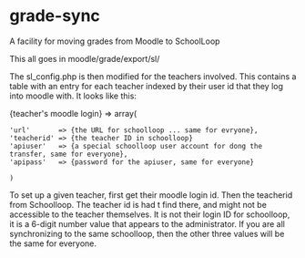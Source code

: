 # grade-sync
A facility for moving grades from Moodle to SchoolLoop
 
 
This all goes in moodle/grade/export/sl/

The sl_config.php is then modified for the teachers involved.   This contains a table with an entry for each teacher indexed by their user id that they log into moodle with.  It looks like this:

{teacher's moodle login} => array(

    'url'       => {the URL for schoolloop ... same for evryone},
    'teacherid' => {the teacher ID in schoolloop}
    'apiuser'   => {a special schoolloop user account for dong the transfer, same for everyone},
    'apipass'   => {password for the apiuser, same for everyone}
    
    )
    
    
To set up a given teacher, first get their moodle login id.  Then the teacherid from Schoolloop.  The teacher id is had t find there, and might not be accessible to the teacher themselves.  It is not their login ID for schoolloop, it is a 6-digit number value that appears to the administrator.   If you are all synchronizing to the same schoolloop, then the other three values will be the same for everyone.

